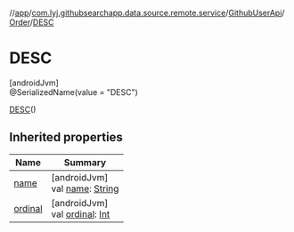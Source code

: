//[app](../../../../../index.md)/[com.lyj.githubsearchapp.data.source.remote.service](../../../index.md)/[GithubUserApi](../../index.md)/[Order](../index.md)/[DESC](index.md)

# DESC

[androidJvm]\
@SerializedName(value = "DESC")

[DESC](index.md)()

## Inherited properties

| Name | Summary |
|---|---|
| [name](../../../../com.lyj.githubsearchapp.presentation.activity/-main-tab-type/-l-o-c-a-l/index.md#-372974862%2FProperties%2F-912451524) | [androidJvm]<br>val [name](../../../../com.lyj.githubsearchapp.presentation.activity/-main-tab-type/-l-o-c-a-l/index.md#-372974862%2FProperties%2F-912451524): [String](https://kotlinlang.org/api/latest/jvm/stdlib/kotlin/-string/index.html) |
| [ordinal](../../../../com.lyj.githubsearchapp.presentation.activity/-main-tab-type/-l-o-c-a-l/index.md#-739389684%2FProperties%2F-912451524) | [androidJvm]<br>val [ordinal](../../../../com.lyj.githubsearchapp.presentation.activity/-main-tab-type/-l-o-c-a-l/index.md#-739389684%2FProperties%2F-912451524): [Int](https://kotlinlang.org/api/latest/jvm/stdlib/kotlin/-int/index.html) |
